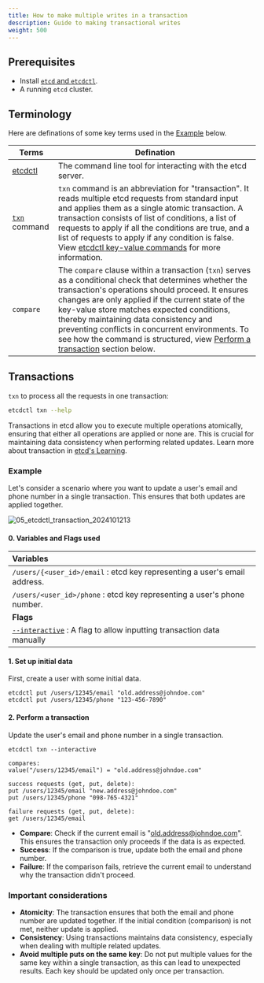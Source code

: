 ```yaml
---
title: How to make multiple writes in a transaction
description: Guide to making transactional writes
weight: 500
---
```



## Prerequisites

* Install [`etcd` and `etcdctl`](https://etcd.io/docs/v3.6/install/).
* A running `etcd` cluster.

## Terminology

Here are definations of some key terms used in the [Example](#example) below.

| Terms | Defination |
| --- | --- |
| [etcdctl](https://github.com/etcd-io/etcd/blob/main/etcdctl/README.md#etcdctl) | The command line tool for interacting with the etcd server. |
| [`txn`](https://github.com/etcd-io/etcd/blob/main/etcdctl/README.md#txn-options) command | `txn` command is an abbreviation for "transaction". It reads multiple etcd requests from standard input and applies them as a single atomic transaction. A transaction consists of list of conditions, a list of requests to apply if all the conditions are true, and a list of requests to apply if any condition is false. View [etcdctl key-value commands](https://github.com/etcd-io/etcd/blob/main/etcdctl/README.md#key-value-commands) for more information.|
| `compare` | The `compare` clause within a transaction (`txn`) serves as a conditional check that determines whether the transaction's operations should proceed. It ensures changes are only applied if the current state of the key-value store matches expected conditions, thereby maintaining data consistency and preventing conflicts in concurrent environments. To see how the command is structured, view [Perform a transaction](#2-perform-a-transaction) section below.|

## Transactions

`txn` to process all the requests in one transaction:

```bash
etcdctl txn --help
```

Transactions in etcd allow you to execute multiple operations atomically, ensuring that either all operations are applied or none are. This is crucial for maintaining data consistency when performing related updates. Learn more about transaction in [etcd's Learning](https://etcd.io/docs/v3.6/learning/api/#transaction).

### Example

Let's consider a scenario where you want to update a user's email and phone number in a single transaction. This ensures that both updates are applied together.

![05_etcdctl_transaction_2024101213](https://github.com/user-attachments/assets/01320212-b824-40b0-8a33-c6d74c600248)

#### 0. Variables and Flags used

| Variables |
| :--- |
| `/users/{<user_id>/email` : etcd key representing a user's email address.|
| `/users/<user_id>/phone` : etcd key representing a user's phone number.|
| **Flags** |
| [`--interactive`](https://github.com/etcd-io/etcd/blob/main/etcdctl/README.md#options-3) : A flag to allow inputting transaction data manually|

#### 1. Set up initial data

First, create a user with some initial data.

   ```shell
   etcdctl put /users/12345/email "old.address@johndoe.com"
   etcdctl put /users/12345/phone "123-456-7890"
   ```

#### 2. Perform a transaction

Update the user's email and phone number in a single transaction.

   ```shell
   etcdctl txn --interactive

   compares:
   value("/users/12345/email") = "old.address@johndoe.com"

   success requests (get, put, delete):
   put /users/12345/email "new.address@johndoe.com"
   put /users/12345/phone "098-765-4321"

   failure requests (get, put, delete):
   get /users/12345/email
   ```

* **Compare**: Check if the current email is "<old.address@johndoe.com>". This ensures the transaction only proceeds if the data is as expected.
* **Success**: If the comparison is true, update both the email and phone number.
* **Failure**: If the comparison fails, retrieve the current email to understand why the transaction didn't proceed.

### Important considerations

* **Atomicity**: The transaction ensures that both the email and phone number are updated together. If the initial condition (comparison) is not met, neither update is applied.
* **Consistency**: Using transactions maintains data consistency, especially when dealing with multiple related updates.
* **Avoid multiple puts on the same key**: Do not put multiple values for the same key within a single transaction, as this can lead to unexpected results. Each key should be updated only once per transaction.
